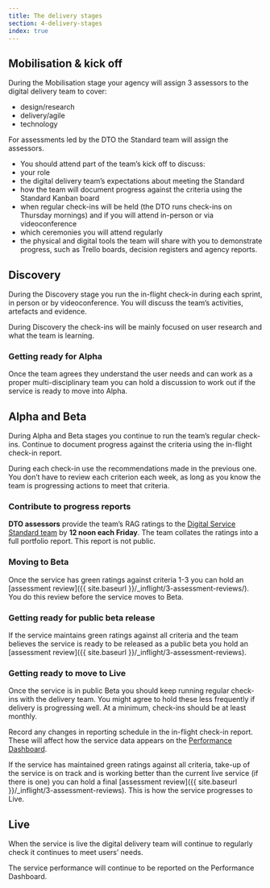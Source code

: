 ```yaml
---
title: The delivery stages
section: 4-delivery-stages
index: true
---
```


## Mobilisation & kick off

During the Mobilisation stage your agency will assign 3 assessors to the digital delivery team to cover:

*	design/research
*	delivery/agile
*	technology 

For assessments led by the DTO the Standard team will assign the assessors.

*   You should attend part of the team&rsquo;s kick off to discuss:
*   your role
*   the digital delivery team&rsquo;s expectations about meeting the Standard 
*   how the team will document progress against the criteria using the Standard Kanban board
*   when regular check-ins will be held (the DTO runs check-ins on Thursday mornings) and if you will attend in-person or via videoconference
*   which ceremonies you will attend regularly
*   the physical and digital tools the team will share with you to demonstrate progress, such as Trello boards, decision registers and agency reports.

## Discovery

During the Discovery stage you run the in-flight check-in during each sprint, in person or by videoconference. You will discuss the team&rsquo;s activities, artefacts and evidence.

During Discovery the check-ins will be mainly focused on user research and what the team is learning. 

### Getting ready for Alpha

Once the team agrees they understand the user needs and can work as a proper multi-disciplinary team you can hold a discussion to work out if the service is ready to move into Alpha.

## Alpha and Beta

During Alpha and Beta stages you continue to run the team’s regular check-ins. Continue to document progress against the criteria using the in-flight check-in report. 

During each check-in use the recommendations made in the previous one. You don&rsquo;t have to review each criterion each week, as long as you know the team is progressing actions to meet that criteria.

### Contribute to progress reports

**DTO assessors** provide the team&rsquo;s RAG ratings to the [Digital Service Standard team](mailto:standard@digital.gov.au) by **12 noon each Friday**. The team collates the ratings into a full portfolio report. This report is not public.

### Moving to Beta

Once the service has green ratings against criteria 1-3 you can hold an [assessment review]({{ site.baseurl }}/_inflight/3-assessment-reviews/). You do this review before the service moves to Beta.

### Getting ready for public beta release

If the service maintains green ratings against all criteria and the team believes the service is ready to be released as a public beta you hold an [assessment review]({{ site.baseurl }}/_inflight/3-assessment-reviews). 

### Getting ready to move to Live

Once the service is in public Beta you should keep running regular check-ins with the delivery team. You might agree to hold these less frequently if delivery is progressing well. At a minimum, check-ins should be at least monthly. 

Record any changes in reporting schedule in the in-flight check-in report. These will affect how the service data appears on the [Performance Dashboard](https://www.dto.gov.au/our-work/performance/).

If the service has maintained green ratings against all criteria, take-up of the service is on track and is working better than the current live service (if there is one) you can hold a final [assessment review]({{ site.baseurl }}/_inflight/3-assessment-reviews). This is how the service progresses to Live.

## Live

When the service is live the digital delivery team will continue to regularly check it continues to meet users&rsquo; needs.

The service performance will continue to be reported on the Performance Dashboard.


